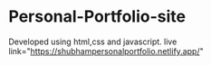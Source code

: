 # Personal-Portfolio-site
Developed using html,css and javascript.
live link="https://shubhampersonalportfolio.netlify.app/"
